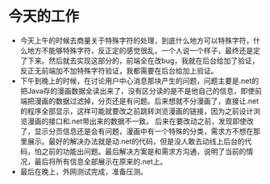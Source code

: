 # 今天的工作  
+ 今天上午的时候去商量关于特殊字符的处理，到底什么地方可以特殊字符，什么地方不能够特殊字符，反正定的感觉很乱，一个人说一个样子，最终还是定了下来。然后就去实现这部分的，前端全在改bug，我就在后台给加了验证，反正无前端加不加特殊字符验证，我都需要在后台给加上验证。  
+ 下午到晚上的时候，在讨论用户中心消息那块产生的问题，问题主要是.net的把Java存的漫画数据全读出来了，没有区分读的是不是他自己的信息，即使前端把漫画的数据过滤掉，分页还是有问题。后来想就不分漫画了，直接让.net的程序全部显示，这样可能就要改之前跳转浏览漫画的链接，因为之前设计浏览漫画的接口和.net带出来的数据不一致。 后来在要改动之前，发现即使改了，显示分页信息还是会有问题，漫画中有一个特殊的分类，需求方不想在那里展示。最好的解决办法就是动.net的代码，但是没人敢去动线上后台的代码，怕之前的功能出问题。最后解决方案是和需求方沟通，说明了当前的情况，最后将所有信息全部展示在原来的.net上。  
+ 最后在晚上，外网测试完成，准备压测。
